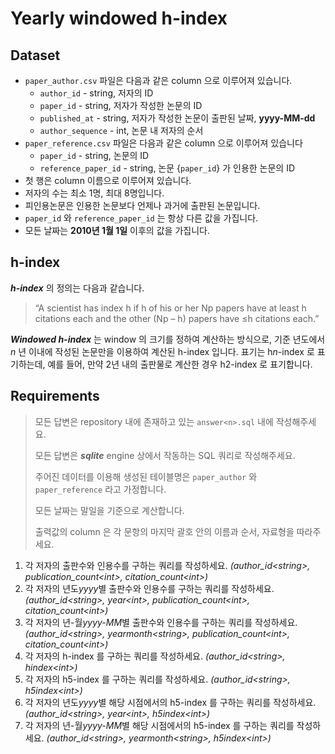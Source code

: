 # Yearly windowed h-index

## Dataset
- `paper_author.csv` 파일은 다음과 같은 column 으로 이루어져 있습니다.
  - `author_id` - string, 저자의 ID
  - `paper_id` - string, 저자가 작성한 논문의 ID
  - `published_at` - string, 저자가 작성한 논문이 출판된 날짜, **yyyy-MM-dd**
  - `author_sequence` - int, 논문 내 저자의 순서
- `paper_reference.csv` 파일은 다음과 같은 column 으로 이루어져 있습니다
  - `paper_id` - string, 논문의 ID
  - `reference_paper_id` - string, 논문 {`paper_id`} 가 인용한 논문의 ID
- 첫 행은 column 이름으로 이루어져 있습니다.
- 저자의 수는 최소 1명, 최대 8명입니다.
- 피인용논문은 인용한 논문보다 언제나 과거에 출판된 논문입니다.
- `paper_id` 와 `reference_paper_id` 는 항상 다른 값을 가집니다.
- 모든 날짜는 **2010년 1월 1일** 이후의 값을 가집니다.

## h-index
***h-index*** 의 정의는 다음과 같습니다.

>“A scientist has index h if h of his or her Np papers have at least h citations each and the other (Np – h) papers have ≤h citations each.”

***Windowed h-index*** 는 window 의 크기를 정하여 계산하는 방식으로, 기준 년도에서 *n* 년 이내에 작성된 논문만을 이용하여 계산된 h-index 입니다. 표기는 h*n*-index 로 표기하는데, 예를 들어, 만약 2년 내의 출판물로 계산한 경우 h2-index 로 표기합니다.


## Requirements
> 모든 답변은 repository 내에 존재하고 있는 `answer<n>.sql` 내에 작성해주세요.
> 
> 모든 답변은 ***sqlite*** engine 상에서 작동하는 SQL 쿼리로 작성해주세요.
>
> 주어진 데이터를 이용해 생성된 테이블명은 `paper_author` 와 `paper_reference` 라고 가정합니다.
>
> 모든 날짜는 말일을 기준으로 계산합니다.
>
> 출력값의 column 은 각 문항의 마지막 괄호 안의 이름과 순서, 자료형을 따라주세요.

1. 각 저자의 출판수와 인용수를 구하는 쿼리를 작성하세요. *(author_id\<string>, publication_count\<int>, citation_count\<int>)*
2. 각 저자의 년도*yyyy*별 출판수와 인용수를 구하는 쿼리를 작성하세요. *(author_id\<string>, year\<int>, publication_count\<int>, citation_count\<int>)*
3. 각 저자의 년-월*yyyy-MM*별 출판수와 인용수를 구하는 쿼리를 작성하세요. *(author_id\<string>, yearmonth\<string>, publication_count\<int>, citation_count\<int>)*
4. 각 저자의 h-index 를 구하는 쿼리를 작성하세요. *(author_id\<string>, hindex\<int>)*
5. 각 저자의 h5-index 를 구하는 쿼리를 작성하세요. *(author_id\<string>, h5index\<int>)*
6. 각 저자의 년도*yyyy*별 해당 시점에서의 h5-index 를 구하는 쿼리를 작성하세요. *(author_id\<string>, year\<int>, h5index\<int>)*
7. 각 저자의 년-월*yyyy-MM*별 해당 시점에서의 h5-index 를 구하는 쿼리를 작성하세요. *(author_id\<string>, yearmonth\<string>, h5index\<int>)*
